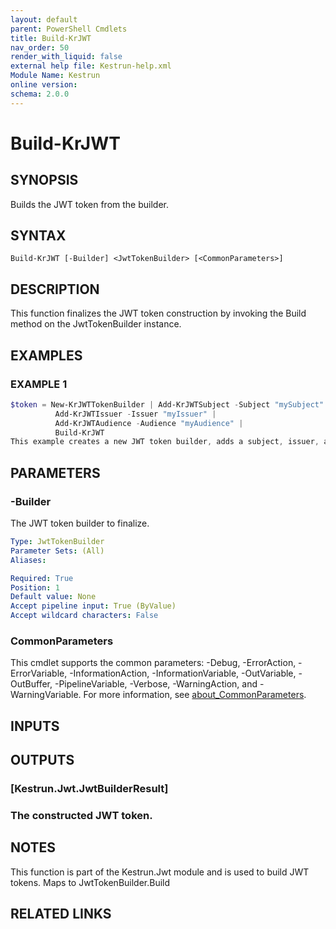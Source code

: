 ```yaml
---
layout: default
parent: PowerShell Cmdlets
title: Build-KrJWT
nav_order: 50
render_with_liquid: false
external help file: Kestrun-help.xml
Module Name: Kestrun
online version:
schema: 2.0.0
---
```


# Build-KrJWT

## SYNOPSIS
Builds the JWT token from the builder.

## SYNTAX

```
Build-KrJWT [-Builder] <JwtTokenBuilder> [<CommonParameters>]
```

## DESCRIPTION
This function finalizes the JWT token construction by invoking the Build method on the JwtTokenBuilder instance.

## EXAMPLES

### EXAMPLE 1
```powershell
$token = New-KrJWTTokenBuilder | Add-KrJWTSubject -Subject "mySubject" |
          Add-KrJWTIssuer -Issuer "myIssuer" |
          Add-KrJWTAudience -Audience "myAudience" |
          Build-KrJWT
This example creates a new JWT token builder, adds a subject, issuer, and audience, and then builds the JWT token.
```

## PARAMETERS

### -Builder
The JWT token builder to finalize.

```yaml
Type: JwtTokenBuilder
Parameter Sets: (All)
Aliases:

Required: True
Position: 1
Default value: None
Accept pipeline input: True (ByValue)
Accept wildcard characters: False
```

### CommonParameters
This cmdlet supports the common parameters: -Debug, -ErrorAction, -ErrorVariable, -InformationAction, -InformationVariable, -OutVariable, -OutBuffer, -PipelineVariable, -Verbose, -WarningAction, and -WarningVariable. For more information, see [about_CommonParameters](http://go.microsoft.com/fwlink/?LinkID=113216).

## INPUTS

## OUTPUTS

### [Kestrun.Jwt.JwtBuilderResult]
### The constructed JWT token.
## NOTES
This function is part of the Kestrun.Jwt module and is used to build JWT tokens.
Maps to JwtTokenBuilder.Build

## RELATED LINKS
